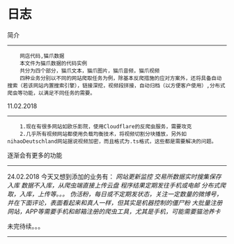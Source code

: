 日志
===========================================================
简介
________
		网店代码,猫爪数据
		本文件为猫爪数据的代码实例
		共分为四个部分，猫爪文本，猫爪图片，猫爪音频，猫爪视频
		四种业务分别以不同的网站爬取任务为例，除基本反爬措施的应对方案外，还将具备自动搜索（若该网站内置搜索引擎），链接深挖，视频段拼接，自动归档（以方便客户使用）,分布式爬虫等功能，以满足不同任务的需要。

11.02.2018
_____
		1.现在有很多网站如欧乐影院，使用Cloudflare的反爬虫服务，需要攻克
		2.几乎所有视频网站都使用负载均衡技术，将视频切割分块播放，另外如nihaoDeutschland网站据说视频加密，而且格式为.ts格式，这些都是需要解决的问题。
逐渐会有更多的功能
___
24.02.2018
今天又想到添加的业务有：
*网站更新监控*
*交易所数据实时搜集保存入库*
*数据不入库，从爬虫端直接上传云盘*
*程序结果定期发往手机或电邮*
*分布式爬取，入库，上传等。。。*
*伪活粉，每日或不定期发状态，关注一定数量的微博号，并在下面评论，表面看起来和真人一样，但其实是机器控制的僵尸粉*
*大批量注册网站，APP等需要手机和邮箱注册的爬虫工具，尤其是手机，可能需要猫池养卡*



未完待续。。。
______
